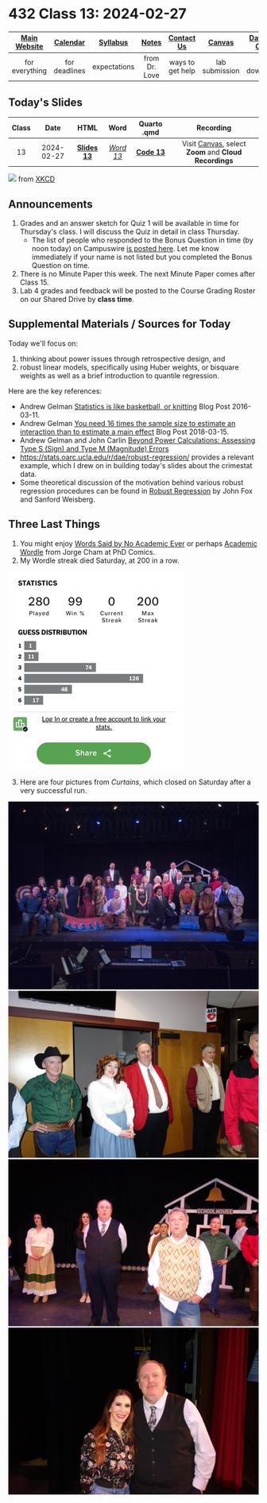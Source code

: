 # 432 Class 13: 2024-02-27

[Main Website](https://thomaselove.github.io/432-2024/) | [Calendar](https://thomaselove.github.io/432-2024/calendar.html) | [Syllabus](https://thomaselove.github.io/432-syllabus-2024/) | [Notes](https://thomaselove.github.io/432-notes/) | [Contact Us](https://thomaselove.github.io/432-2024/contact.html) | [Canvas](https://canvas.case.edu) | [Data and Code](https://github.com/THOMASELOVE/432-data) | [Sources](https://github.com/THOMASELOVE/432-classes-2024/tree/main/sources)
:-----------: | :--------------: | :----------: | :---------: | :-------------: | :-----------: | :------------: |:------:
for everything | for deadlines | expectations | from Dr. Love | ways to get help | lab submission | for downloads | to read

## Today's Slides

Class | Date | HTML | Word | Quarto .qmd | Recording
:---: | :--------: | :------: | :------: | :------: | :-------------:
13 | 2024-02-27 | **[Slides 13](https://thomaselove.github.io/432-slides-2024/slides13.html)** | *[Word 13](https://thomaselove.github.io/432-slides-2024/slides13w.docx)* | **[Code 13](https://github.com/THOMASELOVE/432-slides-2024/blob/main/slides13.qmd)** | Visit [Canvas](https://canvas.case.edu/), select **Zoom** and **Cloud Recordings**

![](https://imgs.xkcd.com/comics/data_trap.png) from [XKCD](https://xkcd.com/2582)

## Announcements

1. Grades and an answer sketch for Quiz 1 will be available in time for Thursday's class. I will discuss the Quiz in detail in class Thursday.
    - The list of people who responded to the Bonus Question in time (by noon today) on Campuswire [is posted here](https://github.com/THOMASELOVE/432-quizzes-2024/blob/main/quiz1/README.md#who-has-provided-a-response-to-the-bonus-question). Let me know immediately if your name is not listed but you completed the Bonus Question on time.
2. There is no Minute Paper this week. The next Minute Paper comes after Class 15.
3. Lab 4 grades and feedback will be posted to the Course Grading Roster on our Shared Drive by **class time**.

## Supplemental Materials / Sources for Today

Today we'll focus on:

1. thinking about power issues through retrospective design, and
2. robust linear models, specifically using Huber weights, or bisquare weights as well as a brief introduction to quantile regression.

Here are the key references:

- Andrew Gelman [Statistics is like basketball, or knitting](https://statmodeling.stat.columbia.edu/2016/03/11/statistics-is-like-basketball-or-knitting/) Blog Post 2016-03-11.
- Andrew Gelman [You need 16 times the sample size to estimate an interaction than to estimate a main effect](https://statmodeling.stat.columbia.edu/2018/03/15/need-16-times-sample-size-estimate-interaction-estimate-main-effect/) Blog Post 2018-03-15.
- Andrew Gelman and John Carlin [Beyond Power Calculations: Assessing Type S (Sign) and Type M (Magnitude) Errors](https://github.com/THOMASELOVE/432-sources/blob/main/pdf/Gelman_Carlin_2014_Beyond_Power_Calculations.pdf)
- https://stats.oarc.ucla.edu/r/dae/robust-regression/ provides a relevant example, which I drew on in building today's slides about the crimestat data.
- Some theoretical discussion of the motivation behind various robust regression procedures can be found in [Robust Regression](https://socialsciences.mcmaster.ca/jfox/Books/Companion/appendices/Appendix-Robust-Regression.pdf) by John Fox and Sanford Weisberg.

## Three Last Things

1. You might enjoy [Words Said by No Academic Ever](https://phdcomics.com/comics/archive.php?comicid=2048) or perhaps [Academic Wordle](https://phdcomics.com/comics/archive.php?comicid=2051) from Jorge Cham at PhD Comics. 
2. My Wordle streak died Saturday, at 200 in a row.

![](curtains/wordle.png)

3. Here are four pictures from *Curtains*, which closed on Saturday after a very successful run.

![](https://github.com/THOMASELOVE/432-classes-2024/blob/main/class13/curtains/curtains_cast.jpg)
![](https://github.com/THOMASELOVE/432-classes-2024/blob/main/class13/curtains/curtains_ellie_tom.jpg)
![](https://github.com/THOMASELOVE/432-classes-2024/blob/main/class13/curtains/curtains_tom_john.jpg)
![](https://github.com/THOMASELOVE/432-classes-2024/blob/main/class13/curtains/curtains_tina_tel.jpg)
